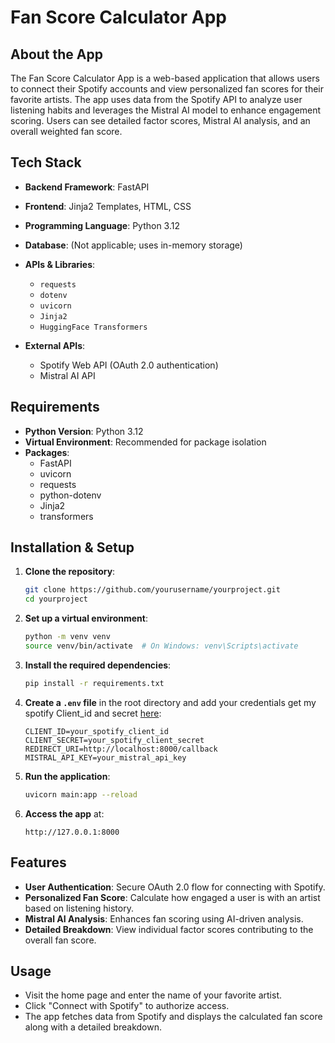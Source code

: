 # Fan Score Calculator App

## About the App
The Fan Score Calculator App is a web-based application that allows users to connect their Spotify accounts and view personalized fan scores for their favorite artists. The app uses data from the Spotify API to analyze user listening habits and leverages the Mistral AI model to enhance engagement scoring. Users can see detailed factor scores, Mistral AI analysis, and an overall weighted fan score.

## Tech Stack
- **Backend Framework**: FastAPI
- **Frontend**: Jinja2 Templates, HTML, CSS
- **Programming Language**: Python 3.12
- **Database**: (Not applicable; uses in-memory storage)
- **APIs & Libraries**:
  - `requests`
  - `dotenv`
  - `uvicorn`
  - `Jinja2`
  - `HuggingFace Transformers`

- **External APIs**:
  - Spotify Web API (OAuth 2.0 authentication)
  - Mistral AI API

## Requirements
- **Python Version**: Python 3.12 
- **Virtual Environment**: Recommended for package isolation
- **Packages**:
  - FastAPI
  - uvicorn
  - requests
  - python-dotenv
  - Jinja2
  - transformers

## Installation & Setup
1. **Clone the repository**:
    ```bash
    git clone https://github.com/yourusername/yourproject.git
    cd yourproject
    ```

2. **Set up a virtual environment**:
    ```bash
    python -m venv venv
    source venv/bin/activate  # On Windows: venv\Scripts\activate
    ```

3. **Install the required dependencies**:
    ```bash
    pip install -r requirements.txt
    ```

4. **Create a `.env` file** in the root directory and add your credentials get my spotify Client_id and secret [here](https://drive.google.com/file/d/1LDnwg1469pbOPkD4pZYzoSzYmwESYApb/view?usp=sharing):
    ```env
    CLIENT_ID=your_spotify_client_id
    CLIENT_SECRET=your_spotify_client_secret
    REDIRECT_URI=http://localhost:8000/callback
    MISTRAL_API_KEY=your_mistral_api_key
    ```

5. **Run the application**:
    ```bash
    uvicorn main:app --reload
    ```

6. **Access the app** at:
    ```
    http://127.0.0.1:8000
    ```

## Features
- **User Authentication**: Secure OAuth 2.0 flow for connecting with Spotify.
- **Personalized Fan Score**: Calculate how engaged a user is with an artist based on listening history.
- **Mistral AI Analysis**: Enhances fan scoring using AI-driven analysis.
- **Detailed Breakdown**: View individual factor scores contributing to the overall fan score.

## Usage
- Visit the home page and enter the name of your favorite artist.
- Click "Connect with Spotify" to authorize access.
- The app fetches data from Spotify and displays the calculated fan score along with a detailed breakdown.

